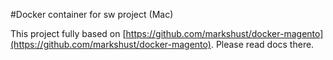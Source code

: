 #Docker container for sw project (Mac)

This project fully based on [https://github.com/markshust/docker-magento](https://github.com/markshust/docker-magento).
Please read docs there.

